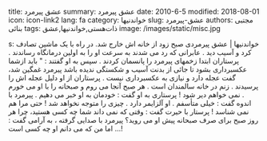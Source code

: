 title: عشق پیرمرد
summary: عشق پیرمرد
date: 2010-6-5
modified: 2018-08-01
icon:  icon-link2
lang: fa
category: خواندنیها
slug: عشق-پیرمرد
authors: مجتبی بنائی
tags: ذات‌هستی,خواندنیها,عشق
image: /images/static/misc.jpg

s: خواندنیها | عشق    پیرمردی  صبح  زود  از  خانه  اش خارج شد. در راه با یک  ماشین  تصادف  کرد  و  آسیب  دید . عابرانی  که  رد  می  شدند به سرعت او را به اولین  درمانگاه  رساندند .     پرستاران  ابتدا  زخمهای  پیرمرد  را  پانسمان  کردند . سپس  به  او  گفتند : " باید  ازشما  عکسبرداری  بشود  تا  جائی  از  بدنت آسیب  و  شکستگی  ندیده  باشد  پیرمرد  غمگین  شد،  گفت  عجله  دارد  و  نیازی  به  عکسبرداری  نیست .      پرستاران  از  او  دلیل  عجله اش را  پرسیدند . زنم  در  خانه  سالمندان  است . هر  صبح  آنجا  می  روم  و  صبحانه  را  با  او  می  خورم . نمی  خواهم  دیر  شود !    پرستاری  به  او  گفت : خودمان  به  او  خبر  می  دهیم . پیرمرد  با  اندوه  گفت : خیلی  متأسفم . او آلزایمر  دارد . چیزی  را  متوجه  نخواهد  شد ! حتی  مرا  هم  نمی  شناسد !    پرستار  با  حیرت  گفت : وقتی  که  نمی  داند  شما  چه  کسی  هستید،  چرا  هر  روز  صبح  برای  صرف  صبحانه  پیش  او می  روید؟   پیرمرد  با  صدایی  گرفته  ،  به  آرامی  گفت :     اما من که  می  دانم  او  چه  کسی  است ...!